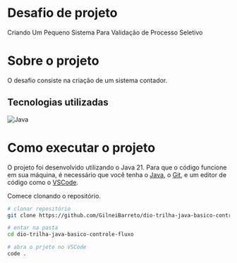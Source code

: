 # Desafio de projeto

Criando Um Pequeno Sistema Para Validação de Processo Seletivo

# Sobre o projeto
O desafio consiste na criação de um sistema contador.

## Tecnologias utilizadas
![Java](https://img.shields.io/badge/java-%23ED8B00.svg?style=for-the-badge&logo=openjdk&logoColor=white)

# Como executar o projeto

O projeto foi desenvolvido utilizando o Java 21. Para que o código funcione em sua máquina, é necessário que você tenha o [Java](https://www.azul.com/downloads/#zulu "Site da Azul"), o [Git](https://git-scm.com/ "Site do git"), e um editor de código como o [VSCode](https://code.visualstudio.com/ "Site do VSCode").

Comece clonando o repositório.
```bash
# clonar repositório
git clone https://github.com/GilneiBarreto/dio-trilha-java-basico-controle-fluxo.git

# entar na pasta
cd dio-trilha-java-basico-controle-fluxo

# abra o prjeto no VSCode
code .
```